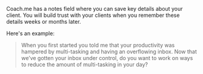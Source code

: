 Coach.me has a notes field where you can save key details about your client. You will build trust with your clients when you remember these details weeks or months later.

Here's an example: 

>When you first started you told me that your productivity was hampered by multi-tasking and having an overflowing inbox. Now that we’ve gotten your inbox under control, do you want to work on ways to reduce the amount of multi-tasking in your day?